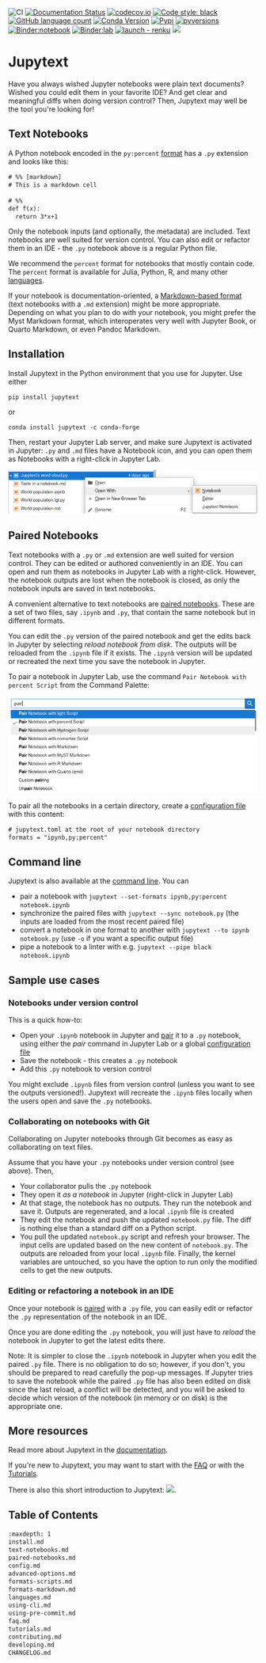 ![CI](https://github.com/mwouts/jupytext/actions/workflows/ci.yml/badge.svg?branch=main)
[![Documentation Status](https://readthedocs.org/projects/jupytext/badge/?version=latest)](https://jupytext.readthedocs.io/en/latest/?badge=latest)
[![codecov.io](https://codecov.io/github/mwouts/jupytext/coverage.svg?branch=main)](https://codecov.io/gh/mwouts/jupytext/branch/main)
[![Code style: black](https://img.shields.io/badge/code%20style-black-000000.svg)](https://github.com/psf/black)
[![GitHub language count](https://img.shields.io/github/languages/count/mwouts/jupytext)](languages.md)
[![Conda Version](https://img.shields.io/conda/vn/conda-forge/jupytext.svg)](https://anaconda.org/conda-forge/jupytext)
[![Pypi](https://img.shields.io/pypi/v/jupytext.svg)](https://pypi.python.org/pypi/jupytext)
[![pyversions](https://img.shields.io/pypi/pyversions/jupytext.svg)](https://pypi.python.org/pypi/jupytext)
[![Binder:notebook](https://img.shields.io/badge/binder-notebook-0172B2.svg)](https://mybinder.org/v2/gh/mwouts/jupytext/main?filepath=demo)
[![Binder:lab](https://img.shields.io/badge/binder-jupyterlab-0172B2.svg)](https://mybinder.org/v2/gh/mwouts/jupytext/main?urlpath=lab/tree/demo/get_started.ipynb)
[![launch - renku](https://renkulab.io/renku-badge.svg)](https://renkulab.io/projects/best-practices/jupytext/sessions/new?autostart=1)
[![](https://img.shields.io/badge/YouTube-JupyterCon%202020-red.svg)](https://www.youtube.com/watch?v=SDYdeVfMh48)

# Jupytext

Have you always wished Jupyter notebooks were plain text documents? Wished you could edit them in your favorite IDE? And get clear and meaningful diffs when doing version control? Then, Jupytext may well be the tool you're looking for!

## Text Notebooks

A Python notebook encoded in the `py:percent` [format](formats-scripts.md#the-percent-format) has a `.py` extension and looks like this:

```
# %% [markdown]
# This is a markdown cell

# %%
def f(x):
  return 3*x+1
```

Only the notebook inputs (and optionally, the metadata) are included. Text notebooks are well suited for version control. You can also edit or refactor them in an IDE - the `.py` notebook above is a regular Python file.

We recommend the `percent` format for notebooks that mostly contain code. The `percent` format is available for Julia, Python, R, and many other [languages](languages.md).

If your notebook is documentation-oriented, a [Markdown-based format](formats-markdown.md) (text notebooks with a `.md` extension) might be more appropriate. Depending on what you plan to do with your notebook, you might prefer the Myst Markdown format, which interoperates very well with Jupyter Book, or Quarto Markdown, or even Pandoc Markdown.

## Installation

Install Jupytext in the Python environment that you use for Jupyter. Use either

    pip install jupytext

or

    conda install jupytext -c conda-forge

Then, restart your Jupyter Lab server, and make sure Jupytext is activated in Jupyter: `.py` and `.md` files have a Notebook icon, and you can open them as Notebooks with a right-click in Jupyter Lab.

![](images/jupyterlab_right_click.png)

## Paired Notebooks

Text notebooks with a `.py` or `.md` extension are well suited for version control. They can be edited or authored conveniently in an IDE. You can open and run them as notebooks in Jupyter Lab with a right-click. However, the notebook outputs are lost when the notebook is closed, as only the notebook inputs are saved in text notebooks.

A convenient alternative to text notebooks are [paired notebooks](paired-notebooks.md). These are a set of two files, say `.ipynb` and `.py`, that contain the same notebook but in different formats.

You can edit the `.py` version of the paired notebook and get the edits back in Jupyter by selecting _reload notebook from disk_. The outputs will be reloaded from the `.ipynb` file if it exists. The `.ipynb` version will be updated or recreated the next time you save the notebook in Jupyter.

To pair a notebook in Jupyter Lab, use the command `Pair Notebook with percent Script` from the Command Palette:

![](images/pair_commands.png)

To pair all the notebooks in a certain directory, create a [configuration file](config.md) with this content:

```
# jupytext.toml at the root of your notebook directory
formats = "ipynb,py:percent"
```

## Command line

Jupytext is also available at the [command line](using-cli.md). You can

- pair a notebook with `jupytext --set-formats ipynb,py:percent notebook.ipynb`
- synchronize the paired files with `jupytext --sync notebook.py` (the inputs are loaded from the most recent paired file)
- convert a notebook in one format to another with `jupytext --to ipynb notebook.py` (use `-o` if you want a specific output file)
- pipe a notebook to a linter with e.g. `jupytext --pipe black notebook.ipynb`

## Sample use cases

### Notebooks under version control

This is a quick how-to:
- Open your `.ipynb` notebook in Jupyter and [pair](paired-notebooks.md) it to a `.py` notebook, using either the _pair_ command in Jupyter Lab or a global [configuration file](config.md)
- Save the notebook - this creates a `.py` notebook
- Add this `.py` notebook to version control

You might exclude `.ipynb` files from version control (unless you want to see the outputs versioned!). Jupytext will recreate the `.ipynb` files locally when the users open and save the `.py` notebooks.

### Collaborating on notebooks with Git

Collaborating on Jupyter notebooks through Git becomes as easy as collaborating on text files.

Assume that you have your `.py` notebooks under version control (see above). Then,
- Your collaborator pulls the `.py` notebook
- They open it _as a notebook_ in Jupyter (right-click in Jupyter Lab)
- At that stage, the notebook has no outputs. They run the notebook and save it. Outputs are regenerated, and a local `.ipynb` file is created
- They edit the notebook and push the updated `notebook.py` file. The diff is nothing else than a standard diff on a Python script.
- You pull the updated `notebook.py` script and refresh your browser. The input cells are updated based on the new content of `notebook.py`. The outputs are reloaded from your local `.ipynb` file. Finally, the kernel variables are untouched, so you have the option to run only the modified cells to get the new outputs.

### Editing or refactoring a notebook in an IDE

Once your notebook is [paired](paired-notebooks.md) with a `.py` file, you can easily edit or refactor the `.py` representation of the notebook in an IDE.

Once you are done editing the `.py` notebook, you will just have to _reload_ the notebook in Jupyter to get the latest edits there.

Note: It is simpler to close the `.ipynb` notebook in Jupyter when you edit the paired `.py` file. There is no obligation to do so; however, if you don't, you should be prepared to read carefully the pop-up messages. If Jupyter tries to save the notebook while the paired `.py` file has also been edited on disk since the last reload, a conflict will be detected, and you will be asked to decide which version of the notebook (in memory or on disk) is the appropriate one.

## More resources

Read more about Jupytext in the [documentation](https://jupytext.readthedocs.io).

If you're new to Jupytext, you may want to start with the [FAQ](faq.md) or with the [Tutorials](tutorials.md).

There is also this short introduction to Jupytext: [![](https://img.shields.io/badge/YouTube-JupyterCon%202020-red.svg)](https://www.youtube.com/watch?v=SDYdeVfMh48).


## Table of Contents

```{toctree}
:maxdepth: 1
install.md
text-notebooks.md
paired-notebooks.md
config.md
advanced-options.md
formats-scripts.md
formats-markdown.md
languages.md
using-cli.md
using-pre-commit.md
faq.md
tutorials.md
contributing.md
developing.md
CHANGELOG.md
```
